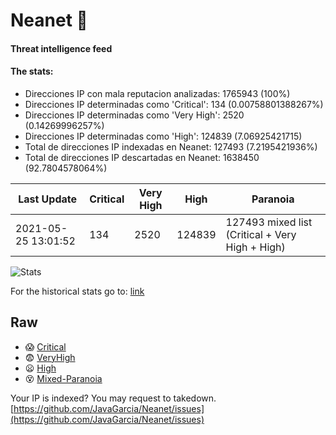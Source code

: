# Neanet :hocho:
#### Threat intelligence feed
#### The stats:

- Direcciones IP con mala reputacion analizadas: 1765943 (100%)
- Direcciones IP determinadas como 'Critical':  134 (0.00758801388267%)
- Direcciones IP determinadas como 'Very High':  2520 (0.14269996257%)
- Direcciones IP determinadas como 'High':  124839 (7.06925421715)
- Total de direcciones IP indexadas en Neanet:  127493 (7.2195421936%)
- Total de direcciones IP descartadas en Neanet:  1638450 (92.7804578064%)

| Last Update | Critical | Very High | High | Paranoia |
| --- | --- | --- | --- | --- |
| 2021-05-25 13:01:52 | 134 | 2520 | 124839 | 127493 mixed list (Critical + Very High + High)|

![Stats](https://docs.google.com/spreadsheets/d/e/2PACX-1vSnaNMIXVabIpDJjufMlzH7poXnshF3mgd8Is1g9ytUEzVsP5my4Trn8f-xkoLLQ38xpL3HtmUexLo6/pubchart?oid=501124687&format=image)

For the historical stats go to: [link](/stats.csv)
## Raw
- :scream: [Critical](https://raw.githubusercontent.com/JavaGarcia/Neanet/master/blacklists/neanet_critical.txt)
- :fearful: [VeryHigh](https://raw.githubusercontent.com/JavaGarcia/Neanet/master/blacklists/neanet_veryHigh.txtt)
- :frowning: [High](https://raw.githubusercontent.com/JavaGarcia/Neanet/master/blacklists/neanet_high.txt)
- :dizzy_face: [Mixed-Paranoia](https://raw.githubusercontent.com/JavaGarcia/Neanet/master/blacklists/neanet_all.txt)


Your IP is indexed? You may request to takedown. [https://github.com/JavaGarcia/Neanet/issues](https://github.com/JavaGarcia/Neanet/issues)









































































































































































































































































































































































































































































































































































































































































































































































































































































































































































































































































































































































































































































































































































































































































































































































































































































































































































































































































































































































































































































































































































































































































































































































































































































































































































































































































































































































































































































































































































































































































































































































































































































































































































































































































































































































































































































































































































































































































































































































































































































































































































































































































































































































































































































































































































































































































































































































































































































































































































































































































































































































































































































































































































































































































































































































































































































































































































































































































































































































































































































































































































































































































































































































































































































































































































































































































































































































































